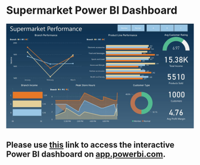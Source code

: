 
# Supermarket Power BI Dashboard

![Power BI Dashboard](https://github.com/benmcmahon51/Supermarket_Power_BI_Dashboard/raw/main/dashboard_images/Supermarket%20Cover%20Photo.JPG)

## Please use [this](https://app.powerbi.com/reportEmbed?reportId=b4257185-e391-43a6-8787-3b32b2888a32&autoAuth=true&ctid=2e73f02b-4a0b-44d3-9f07-1b29d0f27b1e) link to access the interactive Power BI dashboard on [app.powerbi.com](https://app.powerbi.com/singleSignOn?ru=https%3A%2F%2Fapp.powerbi.com%2F%3FnoSignUpCheck%3D1).
